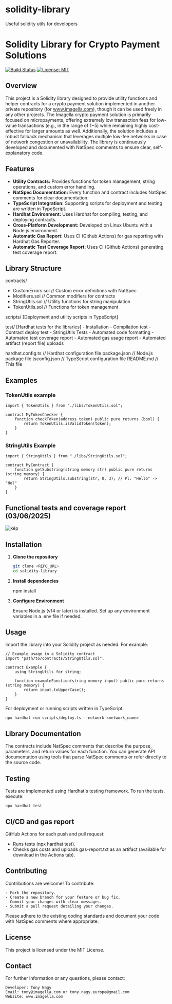 # solidity-library

Useful solidity utils for developers

# Solidity Library for Crypto Payment Solutions

[![Build Status](https://img.shields.io/badge/build-passing-brightgreen.svg)](#)
[![License: MIT](https://img.shields.io/badge/License-MIT-yellow.svg)](LICENSE)

## Overview

This project is a Solidity library designed to provide utility functions and helper contracts for a crypto payment solution implemented in another private repository (for www.imagella.com), though it can be used freely in any other projects. The Imagella crypto payment solution is primarily focused on micropayments, offering extremely low transaction fees for low-value transactions (e.g., in the range of $1-$5) while remaining highly cost-effective for larger amounts as well. Additionally, the solution includes a robust fallback mechanism that leverages multiple low-fee networks in case of network congestion or unavailability. The library is continuously developed and documented with NatSpec comments to ensure clear, self-explanatory code.

## Features

- **Utility Contracts:** Provides functions for token management, string operations, and custom error handling.
- **NatSpec Documentation:** Every function and contract includes NatSpec comments for clear documentation.
- **TypeScript Integration:** Supporting scripts for deployment and testing are written in TypeScript.
- **Hardhat Environment:** Uses Hardhat for compiling, testing, and deploying contracts.
- **Cross-Platform Development:** Developed on Linux Ubuntu with a Node.js environment.
- **Automatic Gas Report:** Uses CI (Github Actions) for gas reporting with Hardhat Gas Reporter.
- **Automatic Test Coverage Report:** Uses CI (Github Actions) generating test coverage report.

## Library Structure

contracts/
  - CustomErrors.sol       // Custom error definitions with NatSpec
  - Modifiers.sol          // Common modifiers for contracts
  - StringUtils.sol        // Utility functions for string manipulation
  - TokenUtils.sol         // Functions for token management

scripts/
  [Deployment and utility scripts in TypeScript]

test/
  [Hardhat tests for the libraries]
    - Installation
    - Compilation test
    - Contract deploy test
    - StringUtils Tests
    - Automated code formatting
    - Automated test coverage report
    - Automated gas usage report
    - Automated artifact (report file) uploads

hardhat.config.ts         // Hardhat configuration file
package.json              // Node.js package file
tsconfig.json             // TypeScript configuration file
README.md                 // This file

## Examples

### TokenUtils example

    import { TokenUtils } from "./libs/TokenUtils.sol";
    
    contract MyTokenChecker {
        function checkToken(address token) public pure returns (bool) {
            return TokenUtils.isValidToken(token);
        }
    }

### StringUtils Example

    import { StringUtils } from "./libs/StringUtils.sol";
    
    contract MyContract {
        function getSubstring(string memory str) public pure returns (string memory) {
            return StringUtils.substring(str, 0, 3); // Pl. "Hello" -> "Hel"
        }
    }

## Functional tests and coverage report (03/06/2025)

![kép](https://github.com/user-attachments/assets/d9a021a9-1607-4f21-8769-1641c4922d5b)

## Installation

1. **Clone the repository**

   ```bash
   git clone <REPO_URL>
   cd solidity-library

2. **Install dependencies**

    npm install

3. **Configure Environment**

    Ensure Node.js (v14 or later) is installed.
    Set up any environment variables in a .env file if needed.

## Usage

Import the library into your Solidity project as needed. For example:

    // Example usage in a Solidity contract
    import "path/to/contracts/StringUtils.sol";

    contract Example {
        using StringUtils for string;

        function exampleFunction(string memory input) public pure returns (string memory) {
            return input.toUpperCase();
        }
    }

For deployment or running scripts written in TypeScript:

    npx hardhat run scripts/deploy.ts --network <network_name>

## Library Documentation

The contracts include NatSpec comments that describe the purpose, parameters, and return values for each function. You can generate API documentation using tools that parse NatSpec comments or refer directly to the source code.

## Testing

Tests are implemented using Hardhat's testing framework. To run the tests, execute:

    npx hardhat test

## CI/CD and gas report

GitHub Actions for each push and pull request:

  - Runs tests (npx hardhat test).
  - Checks gas costs and uploads gas-report.txt as an artifact (available for download in the Actions tab).

## Contributing

Contributions are welcome! To contribute:

    - Fork the repository.
    - Create a new branch for your feature or bug fix.
    - Commit your changes with clear messages.
    - Submit a pull request detailing your changes.

Please adhere to the existing coding standards and document your code with NatSpec comments where appropriate.

## License

This project is licensed under the MIT License.

## Contact

For further information or any questions, please contact:

    Developer: Tony Nagy
    Email: tony@imagella.com or tony.nagy.europe@gmail.com
    Website: www.imagella.com
````
